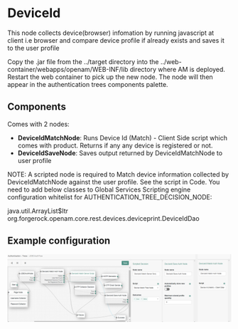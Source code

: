 <!--
 * The contents of this file are subject to the terms of the Common Development and
 * Distribution License (the License). You may not use this file except in compliance with the
 * License.
 *
 * You can obtain a copy of the License at legal/CDDLv1.0.txt. See the License for the
 * specific language governing permission and limitations under the License.
 *
 * When distributing Covered Software, include this CDDL Header Notice in each file and include
 * the License file at legal/CDDLv1.0.txt. If applicable, add the following below the CDDL
 * Header, with the fields enclosed by brackets [] replaced by your own identifying
 * information: "Portions copyright [year] [name of copyright owner]".
 *
 * Copyright 2019 ForgeRock AS.
-->
# DeviceId

This node collects device(browser) infomation by running javascript at client i.e browser and compare device profile if already exists and saves it to the user profile

Copy the .jar file from the ../target directory into the ../web-container/webapps/openam/WEB-INF/lib directory where AM is deployed.  Restart the web container to pick up the new node.  The node will then appear in the authentication trees components palette.

## Components

Comes with 2 nodes:
* **DeviceIdMatchNode**: Runs Device Id (Match) - Client Side script which comes with product. Returns if any any device is registered or not.
* **DeviceIdSaveNode**: Saves output returned by DeviceIdMatchNode to user profile

NOTE: A scripted node is required to Match device information collected by DeviceIdMatchNode against the user profile. See the script in Code. You need to add below classes to Global Services Scripting engine configuration whitelist for AUTHENTICATION_TREE_DECISION_NODE:

java.util.ArrayList$Itr
org.forgerock.openam.core.rest.devices.deviceprint.DeviceIdDao

## Example configuration

![ScreenShot](./example.png)

